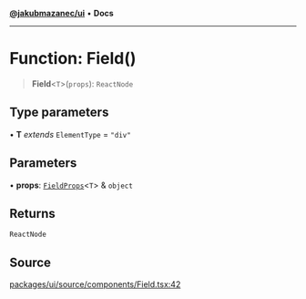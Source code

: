 [**@jakubmazanec/ui**](../README.md) • **Docs**

---

# Function: Field()

> **Field**\<`T`\>(`props`): `ReactNode`

## Type parameters

• **T** _extends_ `ElementType` = `"div"`

## Parameters

• **props**: [`FieldProps`](../type-aliases/FieldProps.md)\<`T`\> & `object`

## Returns

`ReactNode`

## Source

[packages/ui/source/components/Field.tsx:42](https://github.com/jakubmazanec/tools/blob/bb20df5276ddb119762948adc2cda520aef09f0f/packages/ui/source/components/Field.tsx#L42)
